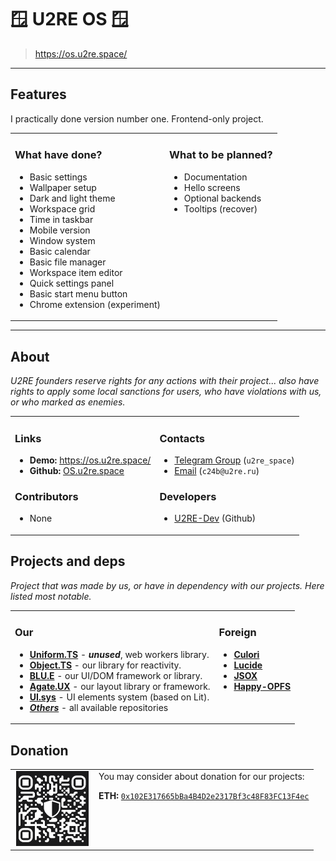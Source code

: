 # 🪟 U2RE OS 🪟

> <https://os.u2re.space/>

---

## Features

I practically done version number one. Frontend-only project.

<table width="100%">
<tr>
<td valign="top">

### What have done?

- Basic settings
- Wallpaper setup
- Dark and light theme
- Workspace grid
- Time in taskbar
- Mobile version
- Window system
- Basic calendar
- Basic file manager
- Workspace item editor
- Quick settings panel
- Basic start menu button
- Chrome extension (experiment)

</td>
<td valign="top">

### What to be planned?

- Documentation
- Hello screens
- Optional backends
- Tooltips (recover)

</td>
</tr>
</table>

---

## About

*U2RE founders reserve rights for any actions with their project... also have rights to apply some local sanctions for users, who have violations with us, or who marked as enemies.*

<table width="100%">
<tr>
<td valign="top">

### Links

- **Demo:** <https://os.u2re.space/>
- **Github:** [OS.u2re.space](https://github.com/unite-2-re/OS.u2re.space)

### Contributors

- None

</td>
<td valign="top">

### Contacts

- [Telegram Group](https://t.me/u2re_space) (`u2re_space`)
- [Email](mailto:c24b@u2re.ru) (`c24b@u2re.ru`)

### Developers

- [U2RE-Dev](https://github.com/u2re-dev) (Github)

</td>
</tr>
</table>

## Projects and deps

*Project that was made by us, or have in dependency with our projects. Here listed most notable.*

<table width="100%">
<tr>
<td valign="top">

### Our

- **[Uniform.TS](https://github.com/unite-2-re/uniform.ts)** - ***unused***, web workers library.
- **[Object.TS](https://github.com/unite-2-re/object.ts)** - our library for reactivity.
- **[BLU.E](https://github.com/unite-2-re/BLU.E)** - our UI/DOM framework or library.
- **[Agate.UX](https://github.com/unite-2-re/agate.ux)** - our layout library or framework.
- **[UI.sys](https://github.com/unite-2-re/ui.system)** - UI elements system (based on Lit).
- ***[Others](https://github.com/orgs/unite-2-re/repositories)*** - all available repositories

</td>
<td valign="top">

### Foreign

- **[Culori](https://github.com/Evercoder/culori)**
- **[Lucide](https://github.com/lucide-icons/lucide)**
- **[JSOX](https://github.com/d3x0r/JSOX)**
- **[Happy-OPFS](https://github.com/JiangJie/happy-opfs.git)**

</td>
</tr>
</table>

## Donation

<table width="100%">
<tr>
<td valign="top">
<img width="120" height="120" alt="ETH-QR" src="./ethereum/ethereum.png" style="aspect-ratio: 1 / 1; inline-size: 120px !important; max-inline-size: 100% !important; block-size: 120px !important; object-fit: contain; object-position: center;"/>
</td>
<td valign="top">
You may consider about donation for our projects:

**ETH:** [`0x102E317665bBa4B4D2e2317Bf3c48F83FC13F4ec`](#0x102E317665bBa4B4D2e2317Bf3c48F83FC13F4ec)
</td>
</tr>
</table>

